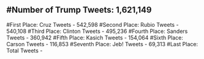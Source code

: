 #Number of Trump Tweets: 1,621,149
---
#First Place: Cruz Tweets - 542,598
#Second Place: Rubio Tweets - 540,108
#Third Place: Clinton Tweets - 495,236
#Fourth Place: Sanders Tweets - 360,942
#Fifth Place: Kasich Tweets - 154,064
#Sixth Place: Carson Tweets - 116,853
#Seventh Place: Jeb! Tweets - 69,313
#Last Place: Total Tweets -  
